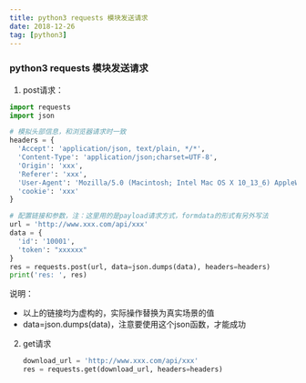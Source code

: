```yaml
---
title: python3 requests 模块发送请求
date: 2018-12-26
tag: [python3]
---
```


### python3 requests 模块发送请求

1. post请求：

```python
import requests
import json

# 模拟头部信息，和浏览器请求时一致
headers = {
  'Accept': 'application/json, text/plain, */*',
  'Content-Type': 'application/json;charset=UTF-8',
  'Origin': 'xxx',
  'Referer': 'xxx',
  'User-Agent': 'Mozilla/5.0 (Macintosh; Intel Mac OS X 10_13_6) AppleWebKit/537.36 (KHTML, like Gecko) Chrome/70.0.3538.102 Safari/537.36',
  'cookie': 'xxx'
}

# 配置链接和参数，注：这里用的是payload请求方式，formdata的形式有另外写法
url = 'http://www.xxx.com/api/xxx'
data = {
  'id': '10001',
  'token': "xxxxxx"
}
res = requests.post(url, data=json.dumps(data), headers=headers)
print('res: ', res)
```

说明：

- 以上的链接均为虚构的，实际操作替换为真实场景的值
- data=json.dumps(data)，注意要使用这个json函数，才能成功

2. get请求

   ```python
   download_url = 'http://www.xxx.com/api/xxx'
   res = requests.get(download_url, headers=headers)
   ```
